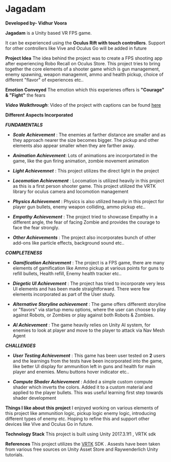 # Jagadam

**Developed by- Vidhur Voora**

**Jagadam** is a Unity based VR FPS game. 

It can be experienced using the **Oculus Rift with touch controllers**. Support for other controllers like Vive and Oculus Go will be added in future

**Project Idea**
The idea behind the project was to create a FPS shooting app after experiencing Robo Recall on Oculus Store.
This project tries to bring together the core elements of a shooter game which is gun management, enemy spawning, weapon managemnt, ammo and health pickup, choice of different "flavor" of experiences etc..

**Emotion Conveyed**
The  emotion which this experienes offers is **"Courage" & "Fight"** the fears

***Video Walkthrough***: Video of the project with captions can be found [here](https://youtu.be/aGTOA9kUS_M "here")

**Different Aspects  Incorporated**

***FUNDAMENTALS***

- ***Scale Achievement*** : The enemies at farther distance are smaller and as they approach nearer the size becomes bigger. The pickup and other elements also appear smaller when they are farther away.

- ***Animation Achievement***: Lots of animations are incorportated in the game, like the gun firing animation, zombie movement animation

- ***Light Achievemnet*** :  This project utilizes  the direct light in the project

- ***Locomotion Achievement*** : Locomation is utilized heavily in this project as  this is a first person shooter game. This project utilized the VRTK library for oculus camera and locomotion management

- ***Physics Achievement*** : Physics is also utilized heavily in this project for player gun bullets, enemy weapon colliding, ammo pickup etc..

- ***Empathy Achievement***  : The project tried to showcase Empathy in a different angle, the fear of facing Zombie and provides the courage to face the fear strongly.

- ***Other Achievements***  : The project also incorporates bunch of other add-ons like particle effects, background sound etc..

***COMPLETENESS***

- ***Gamification Achievement***  : The project is a FPS game, there are many elements of gamification like Ammo pickup at various points for guns to refill bullets, Health refill, Enemy health tracker etc..

- ***Diegetic UI Achievement*** : The project has tried to incorporate very less UI elements and has been made straightforward. There were few elements incorporated as part of the User study.

- ***Alternative Storyline achievement*** : The game offers differentt storyline or "flavors" via startup menu options, where the user can choose to play against Robots, or Zombies or play against both Robots & Zombies.

- ***AI Achievement*** : The game heavily relies on Unity AI system, for enemies to look at player and move to the player to attack via Nav Mesh Agent

***CHALLENGES***

- ***User Testing Achievement***  : This game has been user tested on **2** users and the learnings from the tests have been incorporated into the game, like better UI display for ammunition left in guns and  health for main player and enemies. Menu buttons hover indicator etc..

- ***Compute Shader Achievement*** : Added a simple custom compute shader which inverts the colors. Added it to a custom material and applied to the player bullets. This was useful learning first step towards shader development

**Things I like about this project**
I enjoyed working on various elements of this project like ammunition logic, pickup logic enemy logic, introducing different types of enemy etc. Hoping to refine this and support other devices  like Vive and Oculus Go in future.

**Technology Stack**
This project is built using Unity 2017.3.1f1 , VRTK sdk

**References**
This project utilizes the [VRTK](http://https://github.com/thestonefox/VRTK "VRTK") SDK .
Assests have been taken from various free sources on Unity Asset Store and Raywenderlich Unity tutorials.



